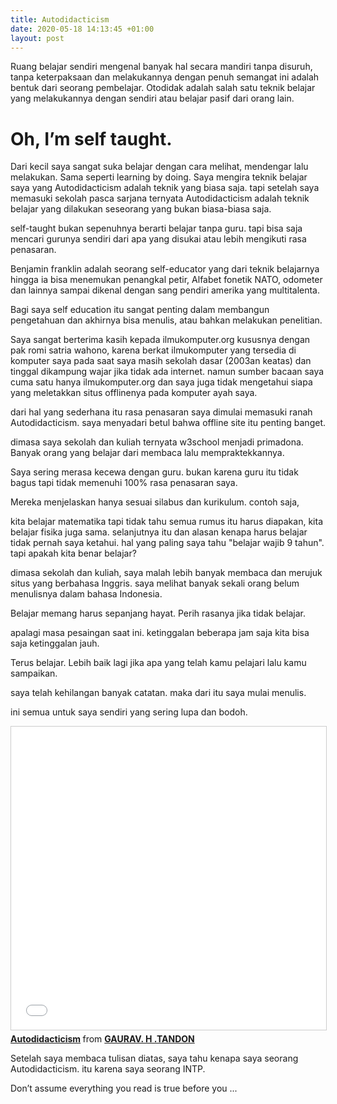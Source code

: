 ```yaml
---
title: Autodidacticism
date: 2020-05-18 14:13:45 +01:00
layout: post
---
```


Ruang belajar sendiri mengenal banyak hal secara mandiri tanpa disuruh, tanpa keterpaksaan dan melakukannya dengan penuh semangat ini adalah bentuk dari seorang pembelajar. Otodidak adalah salah satu teknik belajar yang melakukannya dengan sendiri atau belajar pasif dari orang lain.

<!-- more -->

# Oh, I’m self taught.

Dari kecil saya sangat suka belajar dengan cara melihat, mendengar lalu melakukan. Sama seperti learning by doing.
Saya mengira teknik belajar saya yang Autodidacticism adalah teknik yang biasa saja. tapi setelah saya memasuki sekolah pasca sarjana ternyata
Autodidacticism adalah teknik belajar yang dilakukan seseorang yang bukan biasa-biasa saja.

self-taught bukan sepenuhnya berarti belajar tanpa guru. tapi bisa saja mencari gurunya sendiri dari apa yang disukai atau lebih mengikuti rasa penasaran.

Benjamin franklin adalah seorang self-educator yang dari teknik belajarnya hingga ia bisa menemukan penangkal petir, Alfabet fonetik NATO, odometer dan lainnya sampai dikenal dengan sang pendiri amerika yang multitalenta.

Bagi saya self education itu sangat penting dalam membangun pengetahuan dan akhirnya bisa menulis, atau bahkan melakukan penelitian.

Saya sangat berterima kasih kepada ilmukomputer.org kususnya dengan pak romi satria wahono, karena berkat ilmukomputer yang tersedia di komputer saya pada saat saya masih sekolah dasar (2003an keatas) dan tinggal dikampung wajar jika tidak ada internet.
namun sumber bacaan saya cuma satu hanya ilmukomputer.org dan saya juga tidak mengetahui siapa yang meletakkan situs offlinenya pada komputer ayah saya.

dari hal yang sederhana itu rasa penasaran saya dimulai memasuki ranah Autodidacticism. saya menyadari betul bahwa offline site itu penting banget.

dimasa saya sekolah dan kuliah ternyata w3school menjadi primadona. Banyak orang yang belajar dari membaca lalu mempraktekkannya.

Saya sering merasa kecewa dengan guru. bukan karena guru itu tidak bagus tapi tidak memenuhi 100% rasa penasaran saya. 

Mereka menjelaskan hanya sesuai silabus dan kurikulum. contoh saja, 

kita belajar matematika tapi tidak tahu semua rumus itu harus diapakan, kita belajar fisika juga sama. selanjutnya itu dan alasan kenapa harus belajar tidak pernah saya ketahui. 
hal yang paling saya tahu "belajar wajib 9 tahun". tapi apakah kita benar belajar? 

dimasa sekolah dan kuliah, saya malah lebih banyak membaca dan merujuk situs yang berbahasa Inggris. saya melihat banyak sekali orang belum menulisnya dalam bahasa Indonesia.

Belajar memang harus sepanjang hayat. Perih rasanya jika tidak belajar.

apalagi masa pesaingan saat ini. ketinggalan beberapa jam saja kita bisa saja ketinggalan jauh.

Terus belajar. Lebih baik lagi jika apa yang telah kamu pelajari lalu kamu sampaikan. 

saya telah kehilangan banyak catatan. maka dari itu saya mulai menulis.

ini semua untuk saya sendiri yang sering lupa dan bodoh.

<iframe src="//www.slideshare.net/slideshow/embed_code/key/13VCZ99voBR5Ci" width="595" height="485" frameborder="0" marginwidth="0" marginheight="0" scrolling="no" style="border:1px solid #CCC; border-width:1px; margin-bottom:5px; max-width: 100%;" allowfullscreen> </iframe> <div style="margin-bottom:5px"> <strong> <a href="//www.slideshare.net/gauravhtandon1/autodidacticism" title="Autodidacticism" target="_blank">Autodidacticism</a> </strong> from <strong><a href="https://www.slideshare.net/gauravhtandon1" target="_blank">GAURAV. H .TANDON</a></strong> </div>

Setelah saya membaca tulisan diatas, saya tahu kenapa saya seorang Autodidacticism. itu karena saya seorang INTP.

Don’t assume everything you read is true before you ...
